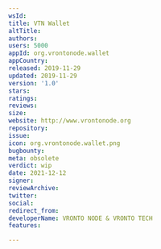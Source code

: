 ```yaml
---
wsId: 
title: VTN Wallet
altTitle: 
authors: 
users: 5000
appId: org.vrontonode.wallet
appCountry: 
released: 2019-11-29
updated: 2019-11-29
version: '1.0'
stars: 
ratings: 
reviews: 
size: 
website: http://www.vrontonode.org
repository: 
issue: 
icon: org.vrontonode.wallet.png
bugbounty: 
meta: obsolete
verdict: wip
date: 2021-12-12
signer: 
reviewArchive: 
twitter: 
social: 
redirect_from: 
developerName: VRONTO NODE & VRONTO TECH
features: 

---
```


